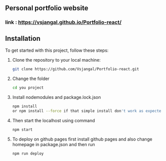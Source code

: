 ## Personal portfolio website

### link : https://vsjangal.github.io/Portfolio-react/


## Installation

To get started with this project, follow these steps:

1. Clone the repository to your local machine:
   ```bash
   git clone https://github.com/Vsjangal/Portfolio-react.git

2. Change the folder
   ```bash
   cd you project

3. Install nodemodules and package.lock.json
    ```bash
    npm install
    or npm install --force if that simple install don't work as expected
4. Then start the localhost using command
    ```bash
    npm start
5. To deploy on github pages first install github pages and also change homepage in package.json and then run 
    ```bash
    npm run deploy
